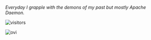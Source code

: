 <!---
zuzwoj/zuzwoj is a special repository because its `README.md` (this file) appears on your GitHub profile.
You can click the Preview link to take a look at your changes.
--->
<i>Everyday I grapple with the demons of my past but mostly Apache Daemon.</i>

![visitors](https://visitor-badge.laobi.icu/badge?page_id=zuzwoj.zuzwoj)

<img src="https://github-readme-stats.vercel.app/api/top-langs?username=zuzwoj&show_icons=true&locale=en&layout=compact&theme=chartreuse-dark" alt="ovi" />
